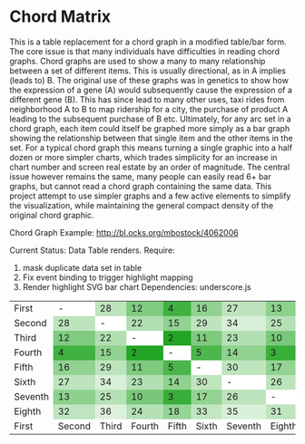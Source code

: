 Chord Matrix
===============

This is a table replacement for a chord graph in a modified table/bar form. The core issue is that many individuals have
difficulties in reading chord graphs. Chord graphs are used to show a many to many relationship between a set of
different items. This is usually directional, as in A implies (leads to) B. The original use of these graphs was in
genetics to show how the expression of a gene (A) would subsequently cause the expression of a different gene (B).
This has since lead to many other uses, taxi rides from neighborhood A to B to map ridership for a city, the purchase
of product A leading to the subsequent purchase of B etc. Ultimately, for any arc set in a chord graph, each item
could itself be graphed more simply as a bar graph showing the relationship between that single item and the other
items in the set. For a typical chord graph this means turning a single graphic into a half dozen or more simpler
charts, which trades simplicity for an increase in chart number and screen real estate by an order of magnitude.
  The central issue however remains the same, many people can easily read 6+ bar graphs, but cannot read
a chord graph containing the same data. This project attempt to use simpler graphs and a few active elements to
simplify the visualization, while maintaining the general compact density of the original chord graphic.

Chord Graph Example: http://bl.ocks.org/mbostock/4062006


Current Status: Data Table renders.
Require:
1) mask duplicate data set in table
2) Fix event binding to trigger highlight mapping
3) Render highlight SVG bar chart
Dependencies: underscore.js

<table class="matrix"><tr class="value tableRow" id="matrix_0"><td class="left">First</td><td class="right" style="background-color: rgb(255, 255, 255);">-</td><td class="right" style="background-color: rgb(189, 228, 189);">28</td><td class="right" style="background-color: rgb(127, 203, 127);">12</td><td class="right" style="background-color: rgb(65, 177, 65);">4</td><td class="right" style="background-color: rgb(145, 210, 145);">16</td><td class="right" style="background-color: rgb(189, 228, 189);">27</td><td class="right" style="background-color: rgb(141, 209, 141);">13</td><td class="right" style="background-color: rgb(192, 229, 192);">32</td><td class="right" style="background-color: rgb(104, 193, 104);">8</td></tr><tr class="value tableRow" id="matrix_1"><td class="left">Second</td><td class="left" style="background-color: rgb(189, 228, 189);">28</td><td class="right" style="background-color: rgb(255, 255, 255);">-</td><td class="right" style="background-color: rgb(177, 223, 177);">22</td><td class="right" style="background-color: rgb(145, 210, 145);">15</td><td class="right" style="background-color: rgb(190, 228, 190);">29</td><td class="right" style="background-color: rgb(216, 239, 216);">34</td><td class="right" style="background-color: rgb(182, 225, 182);">25</td><td class="right" style="background-color: rgb(221, 241, 221);">36</td><td class="right" style="background-color: rgb(168, 219, 168);">19</td></tr><tr class="value tableRow" id="matrix_2"><td class="left">Third</td><td class="left" style="background-color: rgb(127, 203, 127);">12</td><td class="left" style="background-color: rgb(177, 223, 177);">22</td><td class="right" style="background-color: rgb(255, 255, 255);">-</td><td class="right" style="background-color: rgb(35, 165, 35);">2</td><td class="right" style="background-color: rgb(126, 202, 126);">11</td><td class="right" style="background-color: rgb(178, 224, 178);">23</td><td class="right" style="background-color: rgb(121, 200, 121);">10</td><td class="right" style="background-color: rgb(181, 225, 181);">24</td><td class="right" style="background-color: rgb(81, 184, 81);">6</td></tr><tr class="value tableRow" id="matrix_3"><td class="left">Fourth</td><td class="left" style="background-color: rgb(65, 177, 65);">4</td><td class="left" style="background-color: rgb(145, 210, 145);">15</td><td class="left" style="background-color: rgb(35, 165, 35);">2</td><td class="right" style="background-color: rgb(255, 255, 255);">-</td><td class="right" style="background-color: rgb(76, 182, 76);">5</td><td class="right" style="background-color: rgb(143, 209, 143);">14</td><td class="right" style="background-color: rgb(57, 174, 57);">3</td><td class="right" style="background-color: rgb(149, 212, 149);">18</td><td class="right" style="background-color: rgb(0, 151, 0);">1</td></tr><tr class="value tableRow" id="matrix_4"><td class="left">Fifth</td><td class="left" style="background-color: rgb(145, 210, 145);">16</td><td class="left" style="background-color: rgb(190, 228, 190);">29</td><td class="left" style="background-color: rgb(126, 202, 126);">11</td><td class="left" style="background-color: rgb(76, 182, 76);">5</td><td class="right" style="background-color: rgb(255, 255, 255);">-</td><td class="right" style="background-color: rgb(191, 229, 191);">30</td><td class="right" style="background-color: rgb(146, 211, 146);">17</td><td class="right" style="background-color: rgb(193, 230, 193);">33</td><td class="right" style="background-color: rgb(116, 198, 116);">9</td></tr><tr class="value tableRow" id="matrix_5"><td class="left">Sixth</td><td class="left" style="background-color: rgb(189, 228, 189);">27</td><td class="left" style="background-color: rgb(216, 239, 216);">34</td><td class="left" style="background-color: rgb(178, 224, 178);">23</td><td class="left" style="background-color: rgb(143, 209, 143);">14</td><td class="left" style="background-color: rgb(191, 229, 191);">30</td><td class="right" style="background-color: rgb(255, 255, 255);">-</td><td class="right" style="background-color: rgb(188, 228, 188);">26</td><td class="right" style="background-color: rgb(217, 240, 217);">35</td><td class="right" style="background-color: rgb(168, 220, 168);">20</td></tr><tr class="value tableRow" id="matrix_6"><td class="left">Seventh</td><td class="left" style="background-color: rgb(141, 209, 141);">13</td><td class="left" style="background-color: rgb(182, 225, 182);">25</td><td class="left" style="background-color: rgb(121, 200, 121);">10</td><td class="left" style="background-color: rgb(57, 174, 57);">3</td><td class="left" style="background-color: rgb(146, 211, 146);">17</td><td class="left" style="background-color: rgb(188, 228, 188);">26</td><td class="right" style="background-color: rgb(255, 255, 255);">-</td><td class="right" style="background-color: rgb(191, 229, 191);">31</td><td class="right" style="background-color: rgb(103, 193, 103);">7</td></tr><tr class="value tableRow" id="matrix_7"><td class="left">Eighth</td><td class="left" style="background-color: rgb(192, 229, 192);">32</td><td class="left" style="background-color: rgb(221, 241, 221);">36</td><td class="left" style="background-color: rgb(181, 225, 181);">24</td><td class="left" style="background-color: rgb(149, 212, 149);">18</td><td class="left" style="background-color: rgb(193, 230, 193);">33</td><td class="left" style="background-color: rgb(217, 240, 217);">35</td><td class="left" style="background-color: rgb(191, 229, 191);">31</td><td class="right" style="background-color: rgb(255, 255, 255);">-</td><td class="right" style="background-color: rgb(173, 222, 173);">21</td></tr><tr><td class="xaxis left">First</td><td class="xaxis left">Second</td><td class="xaxis left">Third</td><td class="xaxis left">Fourth</td><td class="xaxis left">Fifth</td><td class="xaxis left">Sixth</td><td class="xaxis left">Seventh</td><td class="xaxis left">Eighth</td><td class="xaxis left">Ninth</td></tr></table>